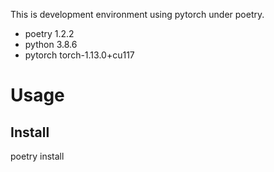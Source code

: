 This is development environment using pytorch under poetry.

- poetry 1.2.2
- python 3.8.6
- pytorch torch-1.13.0+cu117

# Usage

## Install

poetry install
